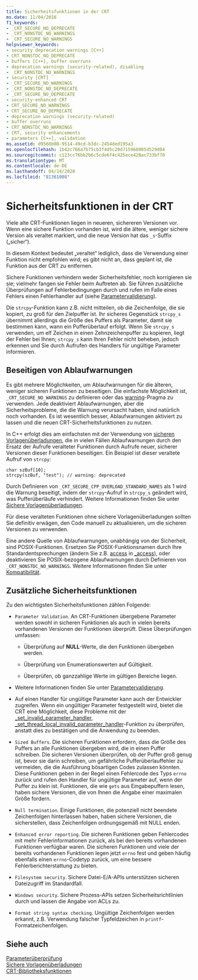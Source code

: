 ```yaml
---
title: Sicherheitsfunktionen in der CRT
ms.date: 11/04/2016
f1_keywords:
- _CRT_SECURE_NO_DEPRECATE
- _CRT_NONSTDC_NO_WARNINGS
- _CRT_SECURE_NO_WARNINGS
helpviewer_keywords:
- security deprecation warnings [C++]
- CRT_NONSTDC_NO_DEPRECATE
- buffers [C++], buffer overruns
- deprecation warnings (security-related), disabling
- _CRT_NONSTDC_NO_WARNINGS
- security [CRT]
- _CRT_SECURE_NO_WARNINGS
- _CRT_NONSTDC_NO_DEPRECATE
- _CRT_SECURE_NO_DEPRECATE
- security-enhanced CRT
- CRT_SECURE_NO_WARNINGS
- CRT_SECURE_NO_DEPRECATE
- deprecation warnings (security-related)
- buffer overruns
- CRT_NONSTDC_NO_WARNINGS
- CRT, security enhancements
- parameters [C++], validation
ms.assetid: d9568b08-9514-49cd-b3dc-2454ded195a3
ms.openlocfilehash: 1b42c766a7b75cb3f4d5c20d715968905d529d04
ms.sourcegitcommit: c123cc76bb2b6c5cde6f4c425ece420ac733bf70
ms.translationtype: MT
ms.contentlocale: de-DE
ms.lasthandoff: 04/14/2020
ms.locfileid: "81361008"
---
```

# <a name="security-features-in-the-crt"></a>Sicherheitsfunktionen in der CRT

Viele alte CRT-Funktionen liegen in neueren, sichereren Versionen vor. Wenn eine sichere Funktion vorhanden ist, wird die ältere, weniger sichere Version als veraltet markiert, und die neue Version hat das `_s`-Suffix („sicher“).

In diesem Kontext bedeutet „veraltet“ lediglich, dass die Verwendung einer Funktion nicht empfohlen wird; es gibt nicht an, dass geplant ist, die Funktion aus der CRT zu entfernen.

Sichere Funktionen verhindern weder Sicherheitsfehler, noch korrigieren sie sie; vielmehr fangen sie Fehler beim Auftreten ab. Sie führen zusätzliche Überprüfungen auf Fehlerbedingungen durch und rufen im Falle eines Fehlers einen Fehlerhandler auf (siehe [Parametervalidierung](../c-runtime-library/parameter-validation.md)).

Die `strcpy`-Funktion kann z.B. nicht mitteilen, ob die Zeichenfolge, die sie kopiert, zu groß für den Zielpuffer ist. Ihr sicheres Gegenstück `strcpy_s` übernimmt allerdings die Größe des Puffers als Parameter, damit sie bestimmen kann, wann ein Pufferüberlauf erfolgt. Wenn Sie `strcpy_s` verwenden, um elf Zeichen in einen Zehnzeichenpuffer zu kopieren, liegt der Fehler bei Ihnen; `strcpy_s` kann Ihren Fehler nicht beheben, jedoch erkennen und Sie durch Aufrufen des Handlers für ungültige Parameter informieren.

## <a name="eliminating-deprecation-warnings"></a>Beseitigen von Ablaufwarnungen

Es gibt mehrere Möglichkeiten, um Ablaufwarnungen für die älteren, weniger sicheren Funktionen zu beseitigen. Die einfachste Möglichkeit ist, `_CRT_SECURE_NO_WARNINGS` zu definieren oder das [warning](../preprocessor/warning.md)-Pragma zu verwenden. Jede deaktiviert Ablaufwarnungen, aber die Sicherheitsprobleme, die die Warnung verursacht haben, sind natürlich noch vorhanden. Es ist wesentlich besser, Ablaufwarnungen aktiviert zu lassen und die neuen CRT-Sicherheitsfunktionen zu nutzen.

In C++ erfolgt dies am einfachsten mit der Verwendung von [sicheren Vorlagenüberladungen](../c-runtime-library/secure-template-overloads.md), die in vielen Fällen Ablaufwarnungen durch den Ersatz der Aufrufe veralteter Funktionen durch Aufrufe neuer, sicherer Versionen dieser Funktionen beseitigen. Ein Beispiel ist dieser veraltete Aufruf von `strcpy`:

```
char szBuf[10];
strcpy(szBuf, "test"); // warning: deprecated
```

Durch Definieren von `_CRT_SECURE_CPP_OVERLOAD_STANDARD_NAMES` als 1 wird die Warnung beseitigt, indem der `strcpy`-Aufruf in `strcpy_s` geändert wird, was Pufferüberläufe verhindert. Weitere Informationen finden Sie unter [Sichere Vorlagenüberladungen](../c-runtime-library/secure-template-overloads.md).

Für diese veralteten Funktionen ohne sichere Vorlagenüberladungen sollten Sie definitiv erwägen, den Code manuell zu aktualisieren, um die sicheren Versionen zu verwenden.

Eine andere Quelle von Ablaufwarnungen, unabhängig von der Sicherheit, sind POSIX-Funktionen. Ersetzen Sie POSIX-Funktionsnamen durch Ihre Standardentsprechungen (ändern Sie z.B. [access](../c-runtime-library/reference/access-crt.md) in [_access](../c-runtime-library/reference/access-waccess.md)), oder deaktivieren Sie POSIX-bezogene Ablaufwarnungen durch Definieren von `_CRT_NONSTDC_NO_WARNINGS`. Weitere Informationen finden Sie unter [Kompatibilität](compatibility.md).

## <a name="additional-security-features"></a>Zusätzliche Sicherheitsfunktionen

Zu den wichtigsten Sicherheitsfunktionen zählen Folgende:

- `Parameter Validation`. An CRT-Funktionen übergebene Parameter werden sowohl in sicheren Funktionen als auch in vielen bereits vorhandenen Versionen der Funktionen überprüft. Diese Überprüfungen umfassen:

  - Überprüfung auf **NULL**-Werte, die den Funktionen übergeben werden.

  - Überprüfung von Enumerationswerten auf Gültigkeit.

  - Überprüfen, ob ganzzahlige Werte im gültigen Bereiche liegen.

- Weitere Informationen finden Sie unter [Parametervalidierung](../c-runtime-library/parameter-validation.md).

- Auf einen Handler für ungültige Parameter kann auch der Entwickler zugreifen. Wenn ein ungültiger Parameter festgestellt wird, bietet die CRT eine Möglichkeit, diese Probleme mit der [_set_invalid_parameter_handler, _set_thread_local_invalid_parameter_handler](../c-runtime-library/reference/set-invalid-parameter-handler-set-thread-local-invalid-parameter-handler.md)-Funktion zu überprüfen, anstatt dies zu bestätigen und die Anwendung zu beenden.

- `Sized Buffers`. Die sicheren Funktionen erfordern, dass die Größe des Puffers an alle Funktionen übergeben wird, die in einen Puffer schreiben. Die sicheren Versionen überprüfen, ob der Puffer groß genug ist, bevor sie darin schreiben, um gefährliche Pufferüberlauffehler zu vermeiden, die die Ausführung bösartigen Codes zulassen könnten. Diese Funktionen geben in der Regel einen Fehlercode des Typs `errno` zurück und rufen den Handler für ungültige Parameter auf, wenn der Puffer zu klein ist. Funktionen, die wie `gets` aus Eingabepuffern lesen, haben sichere Versionen, die von Ihnen die Angabe einer maximalen Größe fordern.

- `Null termination`. Einige Funktionen, die potenziell nicht beendete Zeichenfolgen hinterlassen haben, haben sichere Versionen, die sicherstellen, dass Zeichenfolgen ordnungsgemäß mit NULL enden.

- `Enhanced error reporting`. Die sicheren Funktionen geben Fehlercodes mit mehr Fehlerinformationen zurück, als bei den bereits vorhandenen Funktionen verfügbar waren. Die sicheren Funktionen und viele der bereits vorhandenen Funktionen legen jetzt `errno` fest und geben häufig ebenfalls einen `errno`-Codetyp zurück, um eine bessere Fehlerberichterstattung zu bieten.

- `Filesystem security`. Sichere Datei-E/A-APIs unterstützen sicheren Dateizugriff im Standardfall.

- `Windows security`. Sichere Prozess-APIs setzen Sicherheitsrichtlinien durch und lassen die Angabe von ACLs zu.

- `Format string syntax checking`. Ungültige Zeichenfolgen werden erkannt, z.B. Verwendung falscher Typfeldzeichen in `printf`-Formatzeichenfolgen.

## <a name="see-also"></a>Siehe auch

[Parameterüberprüfung](../c-runtime-library/parameter-validation.md)<br/>
[Sichere Vorlagenüberladungen](../c-runtime-library/secure-template-overloads.md)<br/>
[CRT-Bibliotheksfunktionen](../c-runtime-library/crt-library-features.md)
